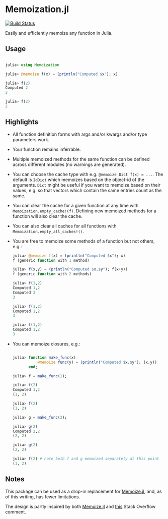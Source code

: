 # Memoization.jl

[![Build Status](https://travis-ci.com/marius311/Memoization.jl.svg?branch=master)](https://travis-ci.com/marius311/Memoization.jl)

Easily and efficiently memoize any function in Julia. 

## Usage

```julia

julia> using Memoization

julia> @memoize f(x) = (println("Computed $x"); x)

julia> f(2)
Computed 2
2

julia> f(2)
2
```


## Highlights

* All function definition forms with args and/or kwargs and/or type parameters work.
* Your function remains inferrable.
* Multiple memoized methods for the same function can be defined across different modules (no warnings are generated).
* You can choose the cache type with e.g. `@memoize Dict f(x) = ...`. The default is `IdDict` which memoizes based on the object-id of the arguments.  `Dict` might be useful if you want to memoize based on their values, e.g. so that vectors which contain the same entries count as the same.
* You can clear the cache for a given function at any time with `Memoization.empty_cache!(f)`. Defining new memoized methods for a function will also clear the cache.
* You can also clear all caches for all functions with `Memoization.empty_all_caches!()`.
* You are free to memoize some methods of a function but not others, e.g.:

    ```julia
    julia> @memoize f(x) = (println("Computed $x"); x)
    f (generic function with 1 method)

    julia> f(x,y) = (println("Computed $x,$y"); f(x+y))
    f (generic function with 2 methods)

    julia> f(1,2)
    Computed 1,2
    Computed 3
    3

    julia> f(1,2)
    Computed 1,2
    3

    julia> f(1,2)
    Computed 1,2
    3
    ```
 
* You can memoize closures, e.g.:

    ```julia

    julia> function make_func(x)
               @memoize func(y) = (println("Computed $x,$y"); (x,y))
           end;

    julia> f = make_func(1);

    julia> f(2)
    Computed 1,2
    (1, 2)

    julia> f(2)
    (1, 2)

    julia> g = make_func(2);

    julia> g(2)
    Computed 2,2
    (2, 2)

    julia> g(2)
    (2, 2)

    julia> f(2) # note both f and g memoized separately at this point
    (1, 2)
    ```
    
## Notes

This package can be used as a drop-in replacement for [Memoize.jl](https://github.com/JuliaCollections/Memoize.jl), and, as of this writing, has fewer limitations.

The design is partly inspired by both [Memoize.jl](https://github.com/JuliaCollections/Memoize.jl) and [this](https://stackoverflow.com/a/52084004/1078529) Stack Overflow comment.
